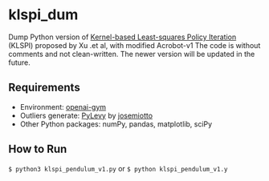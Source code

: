 # klspi_dum
Dump Python version of <a href="10.1109/TNN.2007.899161">Kernel-based Least-squares Policy Iteration</a> (KLSPI) proposed by Xu .et al, with modified Acrobot-v1
The code is without comments and not clean-written. The newer version will be updated in the future.
<h2>Requirements</h2>
<ul>
  <li> Environment: <a href="https://gym.openai.com/">openai-gym</a></li>
  <li> Outliers generate: <a href="https://github.com/josemiotto/pylevy">PyLevy</a> by <a href="https://github.com/josemiotto">josemiotto</a></li>
  <li> Other Python packages: numPy, pandas, matplotlib, sciPy</li>
</ul>
<h2>How to Run</h2>

````$ python3 klspi_pendulum_v1.py```` or ````$ python klspi_pendulum_v1.y````

